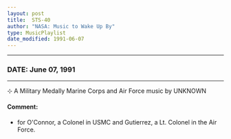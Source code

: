 ```yaml
---
layout: post
title:  STS-40
author: "NASA: Music to Wake Up By"
type: MusicPlaylist
date_modified: 1991-06-07
---
```


----
### DATE: June 07, 1991
----
⊹ A Military Medally Marine Corps and Air Force music by UNKNOWN

#### Comment:
* for O'Connor, a Colonel in USMC and Gutierrez, a Lt. Colonel in the Air Force.
